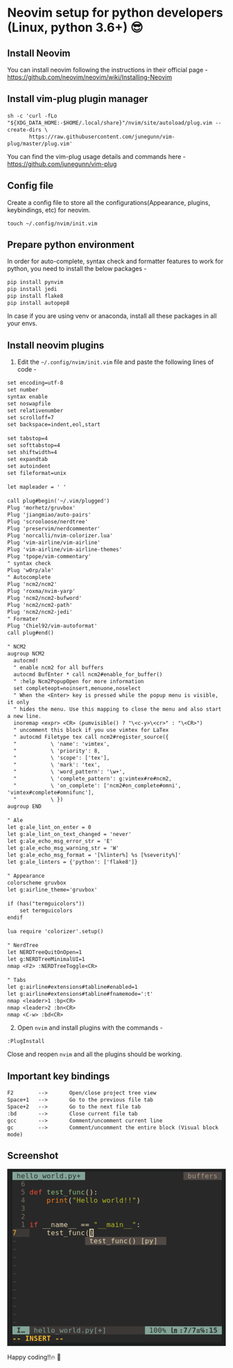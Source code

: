 # Neovim setup for python developers (Linux, python 3.6+) :sunglasses:


## Install Neovim
You can install neovim following the instructions in their official page -
https://github.com/neovim/neovim/wiki/Installing-Neovim


## Install vim-plug plugin manager
```
sh -c 'curl -fLo "${XDG_DATA_HOME:-$HOME/.local/share}"/nvim/site/autoload/plug.vim --create-dirs \
       https://raw.githubusercontent.com/junegunn/vim-plug/master/plug.vim'
```
You can find the vim-plug usage details and commands here - 
https://github.com/junegunn/vim-plug


## Config file
Create a config file to store all the configurations(Appearance, plugins, keybindings, etc) for neovim.
```
touch ~/.config/nvim/init.vim
```

## Prepare python environment
In order for auto-complete, syntax check and formatter features to work for python, you need to install the below packages -
```
pip install pynvim
pip install jedi
pip install flake8
pip install autopep8
```
In case if you are using venv or anaconda, install all these packages in all your envs.


## Install neovim plugins
1. Edit the `~/.config/nvim/init.vim` file and paste the following lines of code -
```
set encoding=utf-8
set number
syntax enable
set noswapfile
set relativenumber
set scrolloff=7
set backspace=indent,eol,start

set tabstop=4
set softtabstop=4
set shiftwidth=4
set expandtab
set autoindent
set fileformat=unix

let mapleader = ' '

call plug#begin('~/.vim/plugged')
Plug 'morhetz/gruvbox'
Plug 'jiangmiao/auto-pairs'
Plug 'scrooloose/nerdtree'
Plug 'preservim/nerdcommenter'
Plug 'norcalli/nvim-colorizer.lua'
Plug 'vim-airline/vim-airline'
Plug 'vim-airline/vim-airline-themes'
Plug 'tpope/vim-commentary'
" syntax check
Plug 'w0rp/ale'
" Autocomplete
Plug 'ncm2/ncm2'
Plug 'roxma/nvim-yarp'
Plug 'ncm2/ncm2-bufword'
Plug 'ncm2/ncm2-path'
Plug 'ncm2/ncm2-jedi'
" Formater
Plug 'Chiel92/vim-autoformat'
call plug#end()

" NCM2
augroup NCM2
  autocmd!
  " enable ncm2 for all buffers
  autocmd BufEnter * call ncm2#enable_for_buffer()
  " :help Ncm2PopupOpen for more information
  set completeopt=noinsert,menuone,noselect
  " When the <Enter> key is pressed while the popup menu is visible, it only
  " hides the menu. Use this mapping to close the menu and also start a new line.
  inoremap <expr> <CR> (pumvisible() ? "\<c-y>\<cr>" : "\<CR>")
  " uncomment this block if you use vimtex for LaTex
  " autocmd Filetype tex call ncm2#register_source({
  "           \ 'name': 'vimtex',
  "           \ 'priority': 8,
  "           \ 'scope': ['tex'],
  "           \ 'mark': 'tex',
  "           \ 'word_pattern': '\w+',
  "           \ 'complete_pattern': g:vimtex#re#ncm2,
  "           \ 'on_complete': ['ncm2#on_complete#omni', 'vimtex#complete#omnifunc'],
  "           \ })
augroup END

" Ale
let g:ale_lint_on_enter = 0
let g:ale_lint_on_text_changed = 'never'
let g:ale_echo_msg_error_str = 'E'
let g:ale_echo_msg_warning_str = 'W'
let g:ale_echo_msg_format = '[%linter%] %s [%severity%]'
let g:ale_linters = {'python': ['flake8']}

" Appearance
colorscheme gruvbox
let g:airline_theme='gruvbox'

if (has("termguicolors"))
    set termguicolors
endif

lua require 'colorizer'.setup()

" NerdTree
let NERDTreeQuitOnOpen=1
let g:NERDTreeMinimalUI=1
nmap <F2> :NERDTreeToggle<CR>

" Tabs
let g:airline#extensions#tabline#enabled=1
let g:airline#extensions#tabline#fnamemode=':t'
nmap <leader>1 :bp<CR>
nmap <leader>2 :bn<CR>
nmap <C-w> :bd<CR>
```


2. Open `nvim` and install plugins with the commands -
```
:PlugInstall
```
Close and reopen `nvim` and all the plugins should be working.

## Important key bindings
```
F2        -->       Open/close project tree view
Space+1   -->       Go to the previous file tab
Space+2   -->       Go to the next file tab
:bd       -->       Close current file tab
gcc       -->       Comment/uncomment current line
gc        -->       Comment/uncomment the entire block (Visual block mode)
```

## Screenshot
![Neovim look after setup](/hello_world_py.png)


Happy coding!!:fire: :rocket:
